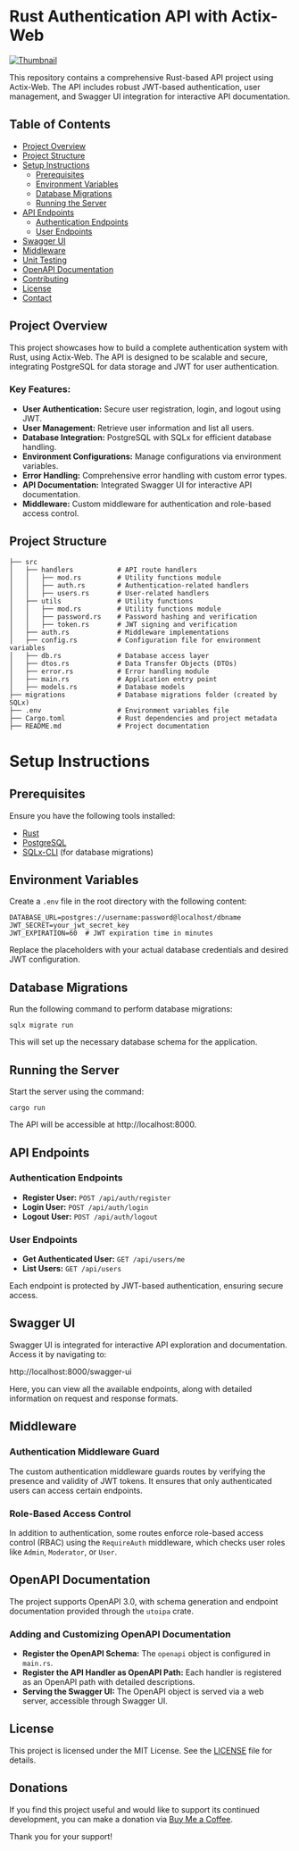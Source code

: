 # Rust Authentication API with Actix-Web

[![Thumbnail](https://img.youtube.com/vi/X74uyTr5kk8/0.jpg)](https://youtu.be/X74uyTr5kk8)

This repository contains a comprehensive Rust-based API project using Actix-Web. The API includes robust JWT-based authentication, user management, and Swagger UI integration for interactive API documentation.

## Table of Contents

- [Project Overview](#project-overview)
- [Project Structure](#project-structure)
- [Setup Instructions](#setup-instructions)
  - [Prerequisites](#prerequisites)
  - [Environment Variables](#environment-variables)
  - [Database Migrations](#database-migrations)
  - [Running the Server](#running-the-server)
- [API Endpoints](#api-endpoints)
  - [Authentication Endpoints](#authentication-endpoints)
  - [User Endpoints](#user-endpoints)
- [Swagger UI](#swagger-ui)
- [Middleware](#middleware)
- [Unit Testing](#unit-testing)
- [OpenAPI Documentation](#openapi-documentation)
- [Contributing](#contributing)
- [License](#license)
- [Contact](#contact)

## Project Overview

This project showcases how to build a complete authentication system with Rust, using Actix-Web. The API is designed to be scalable and secure, integrating PostgreSQL for data storage and JWT for user authentication.

### Key Features:

- **User Authentication:** Secure user registration, login, and logout using JWT.
- **User Management:** Retrieve user information and list all users.
- **Database Integration:** PostgreSQL with SQLx for efficient database handling.
- **Environment Configurations:** Manage configurations via environment variables.
- **Error Handling:** Comprehensive error handling with custom error types.
- **API Documentation:** Integrated Swagger UI for interactive API documentation.
- **Middleware:** Custom middleware for authentication and role-based access control.

## Project Structure

```plaintext
├── src
│   ├── handlers           # API route handlers
│   │   ├── mod.rs         # Utility functions module
│   │   ├── auth.rs        # Authentication-related handlers
│   │   ├── users.rs       # User-related handlers
│   ├── utils              # Utility functions
│   │   ├── mod.rs         # Utility functions module
│   │   ├── password.rs    # Password hashing and verification
│   │   ├── token.rs       # JWT signing and verification
│   ├── auth.rs            # Middleware implementations
│   ├── config.rs          # Configuration file for environment variables
│   ├── db.rs              # Database access layer
│   ├── dtos.rs            # Data Transfer Objects (DTOs)
│   ├── error.rs           # Error handling module
│   ├── main.rs            # Application entry point
│   ├── models.rs          # Database models
├── migrations             # Database migrations folder (created by SQLx)
├── .env                   # Environment variables file
├── Cargo.toml             # Rust dependencies and project metadata
├── README.md              # Project documentation
```

# Setup Instructions

## Prerequisites

Ensure you have the following tools installed:

- [Rust](https://www.rust-lang.org/tools/install)
- [PostgreSQL](https://www.postgresql.org/download/)
- [SQLx-CLI](https://github.com/launchbadge/sqlx/tree/master/sqlx-cli) (for database migrations)

## Environment Variables

Create a `.env` file in the root directory with the following content:

    DATABASE_URL=postgres://username:password@localhost/dbname
    JWT_SECRET=your_jwt_secret_key
    JWT_EXPIRATION=60  # JWT expiration time in minutes

Replace the placeholders with your actual database credentials and desired JWT configuration.

## Database Migrations

Run the following command to perform database migrations:

    sqlx migrate run

This will set up the necessary database schema for the application.

## Running the Server

Start the server using the command:

    cargo run
    
The API will be accessible at http://localhost:8000.

## API Endpoints

### Authentication Endpoints

- **Register User:** `POST /api/auth/register`
- **Login User:** `POST /api/auth/login`
- **Logout User:** `POST /api/auth/logout`

### User Endpoints

- **Get Authenticated User:** `GET /api/users/me`
- **List Users:** `GET /api/users`

Each endpoint is protected by JWT-based authentication, ensuring secure access.

## Swagger UI

Swagger UI is integrated for interactive API exploration and documentation. Access it by navigating to:

http://localhost:8000/swagger-ui

Here, you can view all the available endpoints, along with detailed information on request and response formats.

## Middleware

### Authentication Middleware Guard

The custom authentication middleware guards routes by verifying the presence and validity of JWT tokens. It ensures that only authenticated users can access certain endpoints.

### Role-Based Access Control

In addition to authentication, some routes enforce role-based access control (RBAC) using the `RequireAuth` middleware, which checks user roles like `Admin`, `Moderator`, or `User`.

## OpenAPI Documentation

The project supports OpenAPI 3.0, with schema generation and endpoint documentation provided through the `utoipa` crate.

### Adding and Customizing OpenAPI Documentation

- **Register the OpenAPI Schema:** The `openapi` object is configured in `main.rs`.
- **Register the API Handler as OpenAPI Path:** Each handler is registered as an OpenAPI path with detailed descriptions.
- **Serving the Swagger UI:** The OpenAPI object is served via a web server, accessible through Swagger UI.

## License

This project is licensed under the MIT License. See the [LICENSE](LICENSE) file for details.

## Donations

If you find this project useful and would like to support its continued development, you can make a donation via [Buy Me a Coffee](https://buymeacoffee.com/aarambhdevhub).

Thank you for your support!
